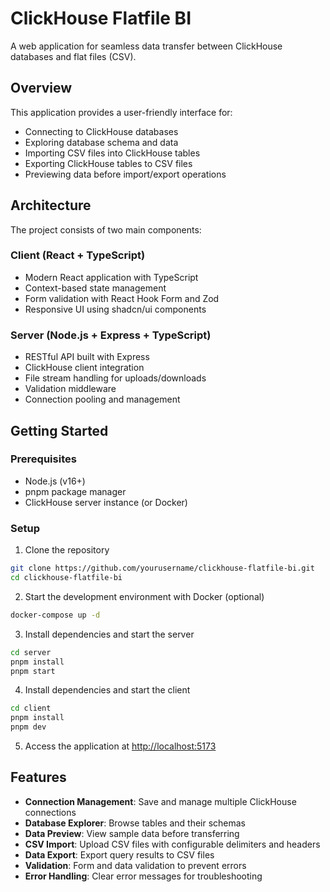 # ClickHouse Flatfile BI

A web application for seamless data transfer between ClickHouse databases and flat files (CSV).

## Overview

This application provides a user-friendly interface for:

- Connecting to ClickHouse databases
- Exploring database schema and data
- Importing CSV files into ClickHouse tables
- Exporting ClickHouse tables to CSV files
- Previewing data before import/export operations

## Architecture

The project consists of two main components:

### Client (React + TypeScript)

- Modern React application with TypeScript
- Context-based state management
- Form validation with React Hook Form and Zod
- Responsive UI using shadcn/ui components

### Server (Node.js + Express + TypeScript)

- RESTful API built with Express
- ClickHouse client integration
- File stream handling for uploads/downloads
- Validation middleware
- Connection pooling and management

## Getting Started

### Prerequisites

- Node.js (v16+)
- pnpm package manager
- ClickHouse server instance (or Docker)

### Setup

1. Clone the repository

```bash
git clone https://github.com/yourusername/clickhouse-flatfile-bi.git
cd clickhouse-flatfile-bi
```

2. Start the development environment with Docker (optional)

```bash
docker-compose up -d
```

3. Install dependencies and start the server

```bash
cd server
pnpm install
pnpm start
```

4. Install dependencies and start the client

```bash
cd client
pnpm install
pnpm dev
```

5. Access the application at <http://localhost:5173>

## Features

- **Connection Management**: Save and manage multiple ClickHouse connections
- **Database Explorer**: Browse tables and their schemas
- **Data Preview**: View sample data before transferring
- **CSV Import**: Upload CSV files with configurable delimiters and headers
- **Data Export**: Export query results to CSV files
- **Validation**: Form and data validation to prevent errors
- **Error Handling**: Clear error messages for troubleshooting
